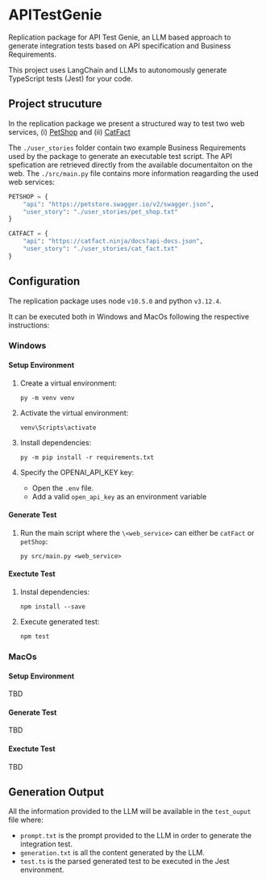# APITestGenie
Replication package for API Test Genie, an LLM based approach to generate integration tests based on API specification and Business Requirements.

This project uses LangChain and LLMs to autonomously generate TypeScript tests (Jest) for your code.

## Project strucuture

In the replication package we present a structured way to test two web services, (i) [PetShop](`https://petstore.swagger.io/`) and (ii) [CatFact](https://catfact.ninja/)

The `./user_stories` folder contain two example Business Requirements used by the package to generate an executable test script.
The API spefication are retrieved directly from the available documentaiton on the web. 
The `./src/main.py` file contains more information reagarding the used web services:

```py
PETSHOP = {
    "api": "https://petstore.swagger.io/v2/swagger.json",
    "user_story": "./user_stories/pet_shop.txt"
}

CATFACT = {
    "api": "https://catfact.ninja/docs?api-docs.json",
    "user_story": "./user_stories/cat_fact.txt"
}
```

## Configuration

The replication package uses node `v10.5.0` and python `v3.12.4`. 

It can be executed both in Windows and MacOs following the respective instructions:

### Windows

#### Setup Environment

1. Create a virtual environment:
   ```
   py -m venv venv
   ```

2. Activate the virtual environment:
   ```
   venv\Scripts\activate
   ```

3. Install dependencies:
   ```
   py -m pip install -r requirements.txt
   ```

4. Specify the OPENAI_API_KEY key:
    - Open the `.env` file.
    - Add a valid `open_api_key` as an environment variable

#### Generate Test

1. Run the main script where the `\<web_service>` can either be `catFact` or `petShop`:
   ```
   py src/main.py <web_service>
   ```

#### Exectute Test

1. Instal dependencies:
   ```
   npm install --save
   ```

2. Execute generated test:
   ```
   npm test
   ```

### MacOs

#### Setup Environment

TBD

#### Generate Test

TBD

#### Exectute Test

TBD


## Generation Output

All the information provided to the LLM will be available in the `test_ouput` file where:
- `prompt.txt` is the prompt provided to the LLM in order to generate the integration test.
- `generation.txt` is all the content generated by the LLM.
- `test.ts` is the parsed generated test to be executed in the Jest environment.

